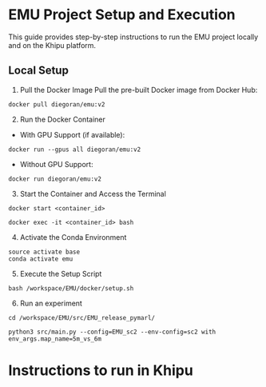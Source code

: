 # EMU Project Setup and Execution
This guide provides step-by-step instructions to run the EMU project locally and on the Khipu platform.

## Local Setup
1. Pull the Docker Image
Pull the pre-built Docker image from Docker Hub:

```shell
docker pull diegoran/emu:v2
```

2. Run the Docker Container
* With GPU Support (if available):

```shell
docker run --gpus all diegoran/emu:v2
```
* Without GPU Support:
```shell
docker run diegoran/emu:v2
```

3. Start the Container and Access the Terminal

```shell
docker start <container_id>

docker exec -it <container_id> bash

```

4. Activate the Conda Environment


```shell
source activate base
conda activate emu
```

5. Execute the Setup Script


```shell
bash /workspace/EMU/docker/setup.sh
```

6. Run an experiment
```shell
cd /workspace/EMU/src/EMU_release_pymarl/
```

```shell
python3 src/main.py --config=EMU_sc2 --env-config=sc2 with env_args.map_name=5m_vs_6m
```



# Instructions to run in Khipu
